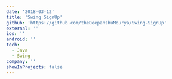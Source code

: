 ```yaml
---
date: '2018-03-12'
title: 'Swing SignUp'
github: 'https://github.com/theDeepanshuMourya/Swing-SignUp'
external: ''
ios: ''
android: ''
tech:
  - Java
  - Swing
company: ''
showInProjects: false
---
```

